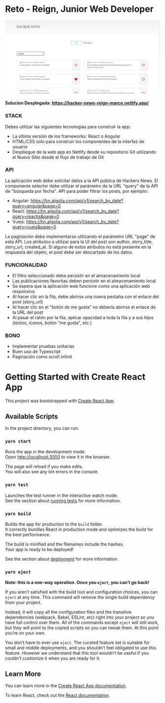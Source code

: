 # Reto - Reign, Junior Web Developer
![Captura de resultado](/src/assets/Screenshot_4.png "Captura de Implementación")

#### Solucion Desplegada: https://hacker-news-reign-marco.netlify.app/

### STACK
Debes utilizar las siguientes tecnologías para construir la app:
+ La última versión de los frameworks: React o Angular
+ HTML/CSS sólo para construir los componentes de la interfaz de usuario
+ Despliegue de la web app en Netlify desde su repositorio Git utilizando el Nuevo Sitio
desde el flujo de trabajo de Git

### API
La aplicación web debe solicitar datos a la API pública de Hackers News. El componente selector
debe utilizar el parámetro de la URL "query" de la API de "búsqueda por fecha".
API para poder filtrar los posts, por ejemplo:
+ Angular: https://hn.algolia.com/api/v1/search_by_date?query=angular&page=0
+ React: https://hn.algolia.com/api/v1/search_by_date?query=reactjs&page=0
+ Vuejs: https://hn.algolia.com/api/v1/search_by_date?query=vuejs&page=0

La paginación debe implementarse utilizando el parámetro URL "page" de esta API.
Los atributos a utilizar para la UI del post son author, story_title, story_url, created_at.
Si alguno de estos atributos no está presente en la respuesta del objeto, el post debe ser
descartado de los datos.

### FUNCIONALIDAD
+ El filtro seleccionado debe persistir en el almacenamiento local
+ Las publicaciones favoritas deben persistir en el almacenamiento local
+ Se espera que la aplicación web funcione como una aplicación web responsiva
+ Al hacer clic en la fila, debe abrirse una nueva pestaña con el enlace del post
(story_url)
+ Al hacer clic en el "botón de me gusta" no debería abrirse el enlace de la URL del post
+ Al pasar el ratón por la fila, aplicar opacidad a toda la fila y a sus hijos (textos,
iconos, botón "me gusta", etc.)

### BONO
+ Implementar pruebas unitarias
+ Buen uso de Typescript
+ Paginación como scroll infinit


# Getting Started with Create React App

This project was bootstrapped with [Create React App](https://github.com/facebook/create-react-app).

## Available Scripts

In the project directory, you can run:

### `yarn start`

Runs the app in the development mode.\
Open [http://localhost:3000](http://localhost:3000) to view it in the browser.

The page will reload if you make edits.\
You will also see any lint errors in the console.

### `yarn test`

Launches the test runner in the interactive watch mode.\
See the section about [running tests](https://facebook.github.io/create-react-app/docs/running-tests) for more information.

### `yarn build`

Builds the app for production to the `build` folder.\
It correctly bundles React in production mode and optimizes the build for the best performance.

The build is minified and the filenames include the hashes.\
Your app is ready to be deployed!

See the section about [deployment](https://facebook.github.io/create-react-app/docs/deployment) for more information.

### `yarn eject`

**Note: this is a one-way operation. Once you `eject`, you can’t go back!**

If you aren’t satisfied with the build tool and configuration choices, you can `eject` at any time. This command will remove the single build dependency from your project.

Instead, it will copy all the configuration files and the transitive dependencies (webpack, Babel, ESLint, etc) right into your project so you have full control over them. All of the commands except `eject` will still work, but they will point to the copied scripts so you can tweak them. At this point you’re on your own.

You don’t have to ever use `eject`. The curated feature set is suitable for small and middle deployments, and you shouldn’t feel obligated to use this feature. However we understand that this tool wouldn’t be useful if you couldn’t customize it when you are ready for it.

## Learn More

You can learn more in the [Create React App documentation](https://facebook.github.io/create-react-app/docs/getting-started).

To learn React, check out the [React documentation](https://reactjs.org/).
